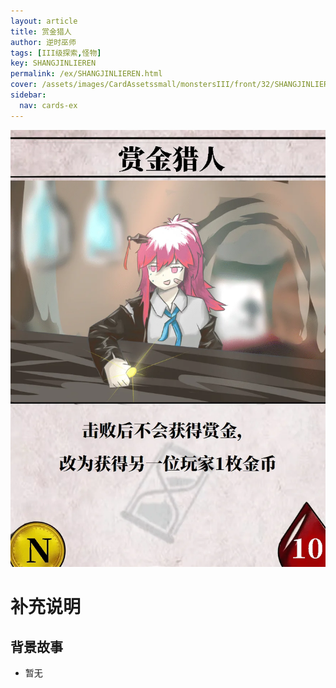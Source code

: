 ```yaml
---
layout: article
title: 赏金猎人
author: 逆时巫师
tags: [III级探索,怪物]
key: SHANGJINLIEREN
permalink: /ex/SHANGJINLIEREN.html
cover: /assets/images/CardAssetssmall/monstersIII/front/32/SHANGJINLIEREN.webp
sidebar:
  nav: cards-ex
---
```

![](/assets/images/CardAssets/monstersIII/front/32/SHANGJINLIEREN.webp)

# 补充说明



## 背景故事
* 暂无